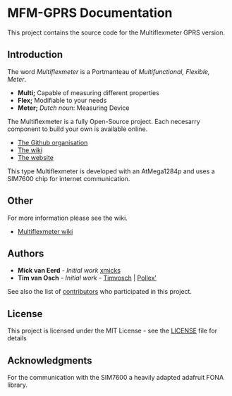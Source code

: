 # MFM-GPRS Documentation

This project contains the source code for the Multiflexmeter GPRS version.

## Introduction

The word *Multiflexmeter* is a Portmanteau of *Multifunctional, Flexible, Meter*.

- **Multi;** Capable of measuring different properties
- **Flex;** Modifiable to your needs
- **Meter;** *Dutch noun*: Measuring Device

The Multiflexmeter is a fully Open-Source project. Each necesarry component to build your own is available online.

- [The Github organisation](https://github.com/Multiflexmeter)
- [The wiki](https://wiki.multiflexmeter.net)
- [The website](https://multiflexmeter.nl)

This type Multiflexmeter is developed with an AtMega1284p and uses a SIM7600 chip for internet communication.

## Other

For more information please see the wiki.

- [Multiflexmeter wiki](https://wiki.multiflexmeter.net/)

## Authors
* **Mick van Eerd** - *Initial work* [xmicks](https://github.com/xmicks)
* **Tim van Osch** - *Initial work* - [Timvosch](https://github.com/timvosch) | [Pollex\'](https://github.com/Pollex)

See also the list of [contributors](https://github.com/multiflexmeter/mfm-h/contributors) who participated in this project.

## License

This project is licensed under the MIT License - see the [LICENSE](LICENSE) file for details

## Acknowledgments

For the communication with the SIM7600 a heavily adapted adafruit FONA library.
